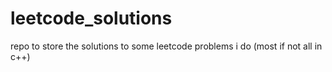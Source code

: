 # leetcode_solutions
repo to store the solutions to some leetcode problems i do (most if not all in c++)
